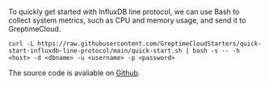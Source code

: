 
To quickly get started with InfluxDB line protocol, we can use Bash to collect system metrics, such as CPU and memory usage, and send it to GreptimeCloud.

```shell
curl -L https://raw.githubusercontent.com/GreptimeCloudStarters/quick-start-influxdb-line-protocol/main/quick-start.sh | bash -s -- -h <host> -d <dbname> -u <username> -p <password>
```
The source code is avaliable on [Github](https://github.com/GreptimeCloudStarters/quick-start-influxdb-line-protocol).
